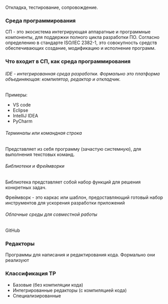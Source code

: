 
Откладка, тестирование, сопровождение.

### Среда программирования

СП - это экосистема интегрирующая аппаратные и программные компоненты, для поддержки полного цикла разработки ПО.
Согласно определению в стандарте ISO/IEC 2382-1, это совокупность средств обеспечивающих создание, модификацию и исполнение программ.

### Что входит в СП, как среда программирования

###### IDE - интегрированная среда разработки. Формально это платформа объединяющая: компилятор, редактор и откладчик. 

Примеры:
- VS code
- Eclipse
- IntelliJ IDEA
- PyCharm

###### Терминалы или командная строка

Представляет из себя программу (зачастую системную), для выполнения текстовых команд.

###### Библиотеки и Фреймворки

Библиотека представляет собой набор функций для решения конкретных задач.

Фреймворк - это каркас или шаблон, предоставляющий готовый набор инструментов для ускорения разработки приложений 

###### Облачные среды для совместной работы

GitHub

### Редакторы

Программы для написания и редактирования кода. Формально они реализуют

### Классификация ТР

- Базовые (без компиляции кода)
- Интегрированные редакторы (с компиляцией кода)
- Специализированные





